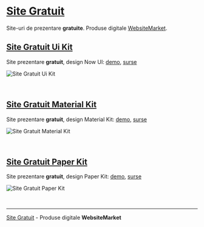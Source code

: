 # [Site Gratuit](https://websitemarket.ro/site-gratuit)

Site-uri de prezentare **gratuite**. Produse digitale [WebsiteMarket](https://websitemarket.ro/). 

## [Site Gratuit Ui Kit](https://site-gratuit-ui-kit.websitemarket.ro/)

Site prezentare **gratuit**, design Now UI: [demo](https://site-gratuit-ui-kit.websitemarket.ro/), [surse](https://github.com/creare-site/site-gratuit-ui-kit)

![Site Gratuit Ui Kit](https://raw.githubusercontent.com/creare-site/static/master/produse/site-gratuit-ui-kit-intro.gif)

<br />

## [Site Gratuit Material Kit](https://site-gratuit-material.websitemarket.ro/)

Site prezentare **gratuit**, design Material Kit: [demo](https://site-gratuit-material.websitemarket.ro/), [surse](https://github.com/creare-site/site-gratuit-material)

![Site Gratuit Material Kit](https://raw.githubusercontent.com/creare-site/static/master/produse/site-gratuit-material-intro.gif)

<br />

## [Site Gratuit Paper Kit](https://site-gratuit-paper.websitemarket.ro/)

Site prezentare **gratuit**, design Paper Kit: [demo](https://site-gratuit-paper.websitemarket.ro/), [surse](https://github.com/creare-site/site-gratuit-paper)

![Site Gratuit Paper Kit](https://raw.githubusercontent.com/creare-site/static/master/produse/site-gratuit-paper-intro.gif)

<br />

---
[Site Gratuit](https://websitemarket.ro/site-gratuit) - Produse digitale **WebsiteMarket**
